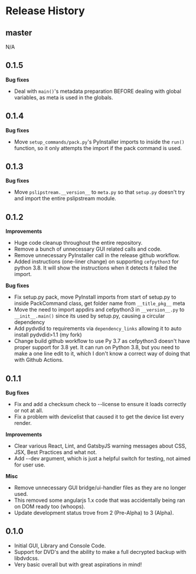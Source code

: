 # Release History

## master

N/A

## 0.1.5

**Bug fixes**

- Deal with `main()`'s metadata preparation BEFORE dealing with global variables, as meta is used in the globals.

## 0.1.4

**Bug fixes**

- Move `setup_commands/pack.py`'s PyInstaller imports to inside the `run()` function, so it only attempts the import if the pack command is used.

## 0.1.3

**Bug fixes**

- Move `pslipstream.__version__` to `meta.py` so that `setup.py` doesn't try and import the entire pslipstream module.

## 0.1.2

**Improvements**

- Huge code cleanup throughout the entire repository.
- Remove a bunch of unnecessary GUI related calls and code.
- Remove unnecessary PyInstaller call in the release github workflow.
- Added instructions (one-liner change) on supporting `cefpython3` for python 3.8. It will show the instructions when it detects it failed the import.

**Bug fixes**

- Fix setup.py pack, move PyInstall imports from start of setup.py to inside PackCommand class, get folder name from `__title_pkg__` meta
- Move the need to import appdirs and cefpython3 in `__version__.py` to `__init__.main()` since its used by setup.py, causing a circular dependency
- Add pydvdid to requirements via `dependency_links` allowing it to auto install pydvdid>1.1 (my fork)
- Change build github workflow to use Py 3.7 as cefpython3 doesn't have proper support for 3.8 yet. It can run on Python 3.8, but you need to make a one line edit to it, which I don't know a correct way of doing that with Github Actions.

## 0.1.1

**Bug fixes**

- Fix and add a checksum check to --license to ensure it loads correctly or not at all.
- Fix a problem with devicelist that caused it to get the device list every render.

**Improvements**
- Clear various React, Lint, and GatsbyJS warning messages about CSS, JSX, Best Practices and what not.
- Add --dev argument, which is just a helpful switch for testing, not aimed for user use.

**Misc**
- Remove unnecessary GUI bridge/ui-handler files as they are no longer used.
- This removed some angularjs 1.x code that was accidentally being ran on DOM ready too (whoops).
- Update development status trove from 2 (Pre-Alpha) to 3 (Alpha).

## 0.1.0

- Initial GUI, Library and Console Code.
- Support for DVD's and the ability to make a full decrypted backup with libdvdcss.
- Very basic overall but with great aspirations in mind!
